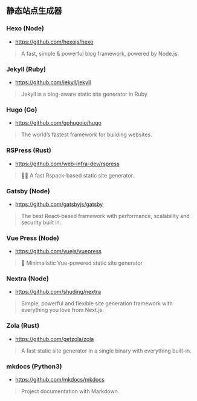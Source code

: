 ## 静态站点生成器

### Hexo (Node)
- https://github.com/hexojs/hexo
> A fast, simple & powerful blog framework, powered by Node.js.

### Jekyll (Ruby)
- https://github.com/jekyll/jekyll
> Jekyll is a blog-aware static site generator in Ruby

### Hugo (Go)
- https://github.com/gohugoio/hugo
> The world’s fastest framework for building websites.

### RSPress (Rust)
- https://github.com/web-infra-dev/rspress
> 🦀💨 A fast Rspack-based static site generator.

### Gatsby (Node)
- https://github.com/gatsbyjs/gatsby
> The best React-based framework with performance, scalability and security built in.

### Vue Press (Node)
- https://github.com/vuejs/vuepress
> 📝 Minimalistic Vue-powered static site generator

### Nextra (Node)
- https://github.com/shuding/nextra
> Simple, powerful and flexible site generation framework with everything you love from Next.js.

### Zola (Rust)
- https://github.com/getzola/zola
> A fast static site generator in a single binary with everything built-in.

### mkdocs (Python3)
- https://github.com/mkdocs/mkdocs
> Project documentation with Markdown.